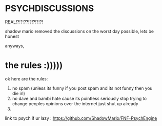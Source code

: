 # PSYCHDISCUSSIONS
REAL!?!?!??!?!?!?!?!

shadow mario removed the discussions on the worst day possible, lets be honest

anyways,

# the rules :)))))
ok here are the rules:

1. no spam (unless its funny if you post spam and its not funny then you die irl)
2. no dave and bambi hate cause its pointless seriously stop trying to change peoples opinions over the internet just shut up already
3. 


link to psych if ur lazy : https://github.com/ShadowMario/FNF-PsychEngine
